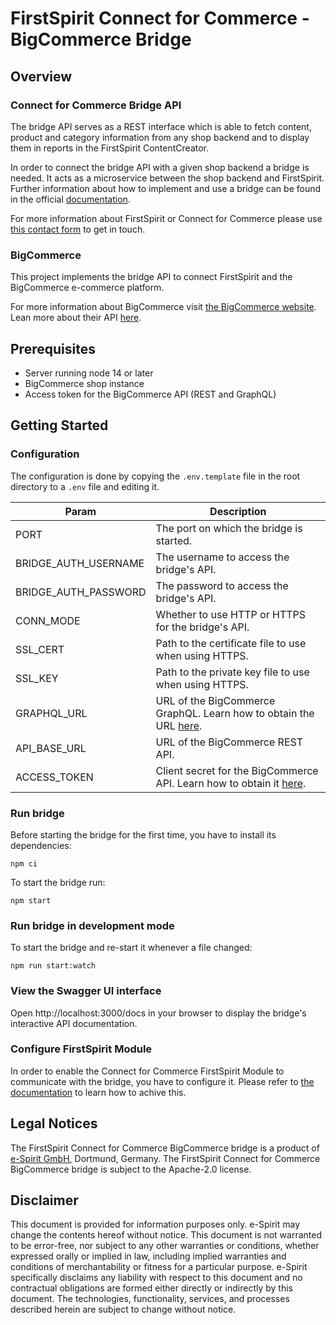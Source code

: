 # FirstSpirit Connect for Commerce - BigCommerce Bridge

## Overview

### Connect for Commerce Bridge API

The bridge API serves as a REST interface which is able to fetch content, product and category information from any shop backend and to display them in reports in the FirstSpirit ContentCreator.

In order to connect the bridge API with a given shop backend a bridge is needed. It acts as a microservice between the shop backend and FirstSpirit. Further information about how to implement and use a bridge can be found in the official [documentation](https://docs.e-spirit.com/ecom/fsconnect-com/FirstSpirit_Connect_for_Commerce_Documentation_EN.html).

For more information about FirstSpirit or Connect for Commerce please use [this contact form](https://www.e-spirit.com/en/contact-us/) to get in touch.

### BigCommerce

This project implements the bridge API to connect FirstSpirit and the BigCommerce e-commerce platform.

For more information about BigCommerce visit [the BigCommerce website](https://www.bigcommerce.com/).
Lean more about their API [here](https://developer.bigcommerce.com/docs/ZG9jOjIyMDYwNQ-about-our-ap-is).


## Prerequisites
- Server running node 14 or later
- BigCommerce shop instance
- Access token for the BigCommerce API (REST and GraphQL)

## Getting Started

### Configuration
The configuration is done by copying the `.env.template` file in the root directory to a `.env` file and editing it.

| Param                | Description                                                                                                                                                 |
| -------------------- | ----------------------------------------------------------------------------------------------------------------------------------------------------------- |
| PORT                 | The port on which the bridge is started.                                                                                                                    |
| BRIDGE_AUTH_USERNAME | The username to access the bridge's API.                                                                                                                    |
| BRIDGE_AUTH_PASSWORD | The password to access the bridge's API.                                                                                                                    |
| CONN_MODE            | Whether to use HTTP or HTTPS for the bridge's API.                                                                                                          |
| SSL_CERT             | Path to the certificate file to use when using HTTPS.                                                                                                       |
| SSL_KEY              | Path to the private key file to use when using HTTPS.                                                                                                       |
| GRAPHQL_URL          | URL of the BigCommerce GraphQL. Learn how to obtain the URL [here](https://developer.bigcommerce.com/docs/ZG9jOjIyMDczOQ-graph-ql-storefront-api-overview). |
| API_BASE_URL         | URL of the BigCommerce REST API.                                                                                                                            |
| ACCESS_TOKEN         | Client secret for the BigCommerce API. Learn how to obtain it [here](https://support.bigcommerce.com/s/article/Store-API-Accounts?language=en_US).          |

### Run bridge
Before starting the bridge for the first time, you have to install its dependencies:
```
npm ci
```

To start the bridge run:

```
npm start
```

### Run bridge in development mode
To start the bridge and re-start it whenever a file changed:
```
npm run start:watch
```

### View the Swagger UI interface

Open http://localhost:3000/docs in your browser to display the bridge's interactive API documentation.

### Configure FirstSpirit Module
In order to enable the Connect for Commerce FirstSpirit Module to communicate with the bridge, you have to configure it. Please refer to [the documentation](https://docs.e-spirit.com/ecom/fsconnect-com/FirstSpirit_Connect_for_Commerce_Documentation_EN.html#install_pcomp) to learn how to achive this. 

## Legal Notices
The FirstSpirit Connect for Commerce BigCommerce bridge is a product of [e-Spirit GmbH](http://www.e-spirit.com/), Dortmund, Germany. The FirstSpirit Connect for Commerce BigCommerce bridge is subject to the Apache-2.0 license.

## Disclaimer
This document is provided for information purposes only. e-Spirit may change the contents hereof without notice. This document is not warranted to be error-free, nor subject to any other warranties or conditions, whether expressed orally or implied in law, including implied warranties and conditions of merchantability or fitness for a particular purpose. e-Spirit specifically disclaims any liability with respect to this document and no contractual obligations are formed either directly or indirectly by this document. The technologies, functionality, services, and processes described herein are subject to change without notice.